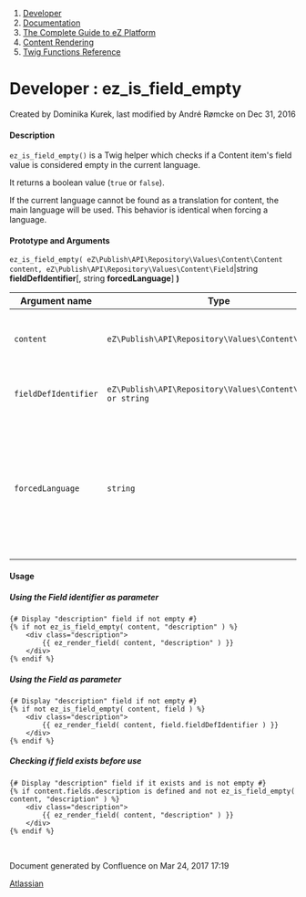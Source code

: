1.  <span>[Developer](index.html)</span>
2.  <span>[Documentation](Documentation_31429504.html)</span>
3.  <span>[The Complete Guide to eZ Platform](The-Complete-Guide-to-eZ-Platform_31429526.html)</span>
4.  <span>[Content Rendering](Content-Rendering_31429679.html)</span>
5.  <span>[Twig Functions Reference](Twig-Functions-Reference_32114025.html)</span>

<span id="title-text"> Developer : ez\_is\_field\_empty </span>
===============================================================

Created by <span class="author"> Dominika Kurek</span>, last modified by <span class="editor"> André Rømcke</span> on Dec 31, 2016

#### Description

`ez_is_field_empty()` is a Twig helper which checks if a Content item's field value is considered empty in the current language.

It returns a boolean value (`true` or `false`).

<span class="aui-icon aui-icon-small aui-iconfont-info confluence-information-macro-icon"></span>
If the current language cannot be found as a translation for content, the main language will be used. This behavior is identical when forcing a language.

#### Prototype and Arguments

`ez_is_field_empty( eZ\Publish\API\Repository\Values\Content\Content content, eZ\Publish\API\Repository\Values\Content\Field`|string **fieldDefIdentifier**\[, string **forcedLanguage**\] **)**

| Argument name        | Type                                                       | Description                                                                                            |
|----------------------|------------------------------------------------------------|--------------------------------------------------------------------------------------------------------|
| `content`            | `eZ\Publish\API\Repository\Values\Content\Content`         | Content object the displayable field belongs to.                                                       |
| `fieldDefIdentifier` | `eZ\Publish\API\Repository\Values\Content\Field or string` | The field we want to check or its identifier.                                                          |
| `forcedLanguage`     | `string`                                                   | Locale we want the content name translation in (e.g. "fre-FR"). Null by default (takes current locale) |

#### Usage

##### Using the Field identifier as parameter

``` brush:
{# Display "description" field if not empty #}
{% if not ez_is_field_empty( content, "description" ) %}
    <div class="description">
        {{ ez_render_field( content, "description" ) }}
    </div>
{% endif %}
```

##### Using the Field as parameter

``` brush:
{# Display "description" field if not empty #}
{% if not ez_is_field_empty( content, field ) %}
    <div class="description">
        {{ ez_render_field( content, field.fieldDefIdentifier ) }}
    </div>
{% endif %}
```

##### Checking if field exists before use

``` brush:
{# Display "description" field if it exists and is not empty #}
{% if content.fields.description is defined and not ez_is_field_empty( content, "description" ) %}
    <div class="description">
        {{ ez_render_field( content, "description" ) }}
    </div>
{% endif %}
```

 

Document generated by Confluence on Mar 24, 2017 17:19

[Atlassian](http://www.atlassian.com/)


